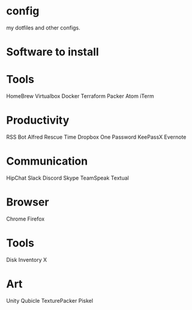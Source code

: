 config
======

my dotfiles and other configs.


Software to install
======

# Tools
HomeBrew
Virtualbox
Docker
Terraform
Packer
Atom
iTerm


# Productivity
RSS Bot
Alfred
Rescue Time
Dropbox
One Password
KeePassX
Evernote

# Communication
HipChat
Slack
Discord
Skype
TeamSpeak
Textual


# Browser
Chrome
Firefox

# Tools
Disk Inventory X

# Art
Unity
Qubicle
TexturePacker
Piskel
